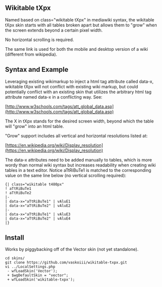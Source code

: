 Wikitable tXpx
--------------
Named based on class="wikitable tXpx" in mediawiki syntax, the wikitable tXpx skin starts with all tables broken apart but allows them to "grow" when the screen extends beyond a certain pixel width.

No horizontal scrolling is required.

The same link is used for both the mobile and desktop version of a wiki (different from wikipedia).

Syntax and Example
------------------
Leveraging existing wikimarkup to inject a html tag attribute called data-x, wikitable tXpx will not conflict with existing wiki markup, but could potentially conflict with an existing skin that utilizes the arbitrary html tag attribute named data-x in a conflicting way. See:

[http://www.w3schools.com/tags/att_global_data.asp](http://www.w3schools.com/tags/att_global_data.asp)

The X in tXpx stands for the desired screen width, beyond which the table will "grow" into an html table.

"Grow" support includes all vertical and horizontal resolutions listed at:

[https://en.wikipedia.org/wiki/Display_resolution](https://en.wikipedia.org/wiki/Display_resolution)

The data-x attributes need to be added manually to tables, which is more wordy than normal wiki syntax but increases readability when creating wiki tables in a text editor. Notice aTtRiBuTe1 is matched to the corresponding value on the same line below (no vertical scrolling required):

```
{| class="wikitable t480px"
! aTtRiBuTe1
! aTtRiBuTe2
|-
| data-x="aTtRiBuTe1" | vAluE1
| data-x="aTtRiBuTe2" | vAluE2
|-
| data-x="aTtRiBuTe1" | vAluE3
| data-x="aTtRiBuTe2" | vAluE4
|}
```

Install
-------
Works by piggybacking off of the Vector skin (not yet standalone).
```
cd skins/
git clone https://github.com/vaskoiii/wikitable-txpx.git
vi ../LocalSettings.php
 - wfLoadSkin('Vector');
 + $wgDefaultSkin = "vector";
 + wfLoadSkin('wikitable-txpx');
```
